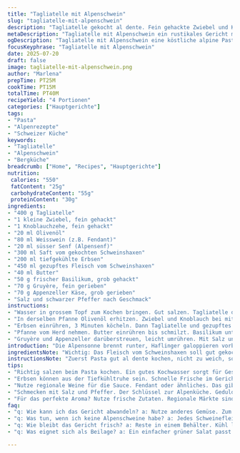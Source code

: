 ```yaml
---
title: "Tagliatelle mit Alpenschwein"
slug: "tagliatelle-mit-alpenschwein"
description: "Tagliatelle gekocht al dente. Fein gehackte Zwiebel und Knoblauch im Olivenöl angeschwitzt. Weisswein und Senf deglaciert, mit Sud von gekochten Schweinshaxen aufgegossen. Erbsli dazu, dann die Pasta, zerfetztes Fleisch vom Alpenschwein rein. Butter und frischer Basilikum untergerührt. Appenzeller und Gruyère reingehoben statt Parmesan. Alles zusammen ziehen lassen bis die Flüssigkeit fast weg. Salz und Pfeffer zum Schluss. Rustikal, erinnert an Berghütte und Holzofen."
metaDescription: "Tagliatelle mit Alpenschwein ein rustikales Gericht mit saftigem Schweinefleisch, frischen Erbsen, Appenzeller und Gruyère. Alpenküche pur."
ogDescription: "Tagliatelle mit Alpenschwein eine köstliche alpine Pasta mit zartem Fleisch, knackigen Erbsen und feinem Käse. Perfekt für kühle Abende."
focusKeyphrase: "Tagliatelle mit Alpenschwein"
date: 2025-07-20
draft: false
image: tagliatelle-mit-alpenschwein.png
author: "Marlena"
prepTime: PT25M
cookTime: PT15M
totalTime: PT40M
recipeYield: "4 Portionen"
categories: ["Hauptgerichte"]
tags:
- "Pasta"
- "Alpenrezepte"
- "Schweizer Küche"
keywords:
- "Tagliatelle"
- "Alpenschwein"
- "Bergküche"
breadcrumb: ["Home", "Recipes", "Hauptgerichte"]
nutrition: 
 calories: "550"
 fatContent: "25g"
 carbohydrateContent: "55g"
 proteinContent: "30g"
ingredients:
- "400 g Tagliatelle"
- "1 kleine Zwiebel, fein gehackt"
- "1 Knoblauchzehe, fein gehackt"
- "20 ml Olivenöl"
- "80 ml Weisswein (z.B. Fendant)"
- "20 ml süsser Senf (Alpensenf)"
- "300 ml Saft vom gekochten Schweinshaxen"
- "200 ml tiefgekühlte Erbsen"
- "450 ml gezupftes Fleisch vom Schweinshaxen"
- "40 ml Butter"
- "50 g frischer Basilikum, grob gehackt"
- "70 g Gruyère, fein gerieben"
- "70 g Appenzeller Käse, grob gerieben"
- "Salz und schwarzer Pfeffer nach Geschmack"
instructions:
- "Wasser in grossem Topf zum Kochen bringen. Gut salzen. Tagliatelle darin 8-9 Minuten al dente kochen. Gut abtropfen und mit wenig Olivenöl vermischen, beiseitestellen."
- "In derselben Pfanne Olivenöl erhitzen. Zwiebel und Knoblauch bei mittlerer Hitze 4 Minuten glasig dünsten. Mit Weisswein ablöschen. Senf und Saft vom Schweinshaxen dazugiessen. Aufkochen lassen."
- "Erbsen einrühren, 3 Minuten köcheln. Dann Tagliatelle und gezupftes Schweinefleisch hinzufügen. Weiterköcheln bis Flüssigkeit fast weg, ca. 5 Minuten."
- "Pfanne vom Herd nehmen. Butter einrühren bis schmilzt. Basilikum untermischen."
- "Gruyère und Appenzeller darüberstreuen, leicht umrühren. Mit Salz und Pfeffer nachwürzen."
introduction: "Die Alpensonne brennt runter, Haflinger galoppieren vorbei, und das Feuer im Cheminée knistert. Tagliatelle. Schweinshaxen. Da oben auf 1500 Meter, wo man den Käse mit Holz hackt. Grosse Pfanne, dicke Butter, alles rustikal. Diese Kombi von zartem Fleisch vom Schwein mit den frischen Erbsen und Bündner Kräutern macht’s rough und zugleich elegant in der Hüttenküche. Kein Firlefanz, Manus Handwerk. Appenzeller und Gruyère bringen Schmelz, aber auch Würze. Es riecht nach Holzrauch und Bergfrühling. Pasta zieht den Saft auf, so wie's das Tessiner Grotto will. Feine Sache für kalte Abende nach dem Skitouren oder Alpabfahrt. Gemütlichkeit im Teller."
ingredientsNote: "Wichtig: Das Fleisch vom Schweinshaxen soll gut gekocht sein, am besten vorher in Brühe vom Alpenwild geschmort. Die Erbsen können tiefgekühlt sein, geben Frische. Der Käse muss richtig gut gereift sein, Appenzeller mit seiner pfeffrigen Note, Gruyère mild und cremig. Der Senf kommt aus der Region, süsslich und nicht aggressiv, ersetzt den Dijon mit einer heimischen Note. Butter zieht alles zusammen. Olivenöl ist leicht, hält aber den Geschmack. Basilikum hängt nicht direkt in den Alpen, aber ein Hauch davon bringt Frische rein. Die Tagliatelle kommen idealerweise vom Bündner Nudelbauer, handgezupft und nicht zu dick. So nimmt die Pasta den Sud perfekt auf."
instructionsNote: "Zuerst Pasta gut al dente kochen, nicht zu weich, sonst vermatscht’s am Schluss. Öl reintun, Pasta legt sich schön glatt. Zwiebeln dann sanft glasig braten, damit sie nicht bitter werden. Mit Weisswein ablöschen, kurz warten. Senf einrühren, dann den Sud. Erbsen rein, kurz weichkochen, aber knackig bleiben. Fleisch dazu, damit's warm wird und den Geschmack abgibt. Pasta mit in die Pfanne, acht auf die Flüssigkeit: darf nicht ersaufen, aber auch nicht trocken sein. Butter zuletzt rein, schmilzt und bindet. Kräuter rein, Käse drauf, aber kein Käse geschmolzen wie in Fondue, eher untergehoben, kleine Stücke und Aroma. Abschmecken immer zum Schluss – Alpenküche verlangt Respekt vor Salz und Pfeffer. So bleibt das Gericht authentisch und lebendig, direkt wie der Bergwind."
tips:
- "Richtig salzen beim Pasta kochen. Ein gutes Kochwasser sorgt für Geschmack. Tagliatelle kochen bis al dente, 8-9 Minuten. Dann abtropfen und mit etwas Olivenöl mischen. Schaut, dass sie nicht zusammenkleben. Zwiebeln glasig dünsten. Damit kein bitterer Geschmack entsteht. Olivenöl braucht Hitze, also bei mittlerer Temperatur arbeiten. Hitze einstellen, damit es nicht anbrennt. Senf kommt erst nach dem Ablöschen. Genaues Timing bringt beste Aromen."
- "Erbsen können aus der Tiefkühltruhe sein. Schnelle Frische im Gericht. Trennen von der Hitze. Kochen bis sie leicht knackig bleiben. Nicht zu lange, sonst werden sie matschig. Fleischeinlage gut zupfen. Zart sein ist wichtig. Dies sorgt für ein besseres Mundgefühl. Bis zum Servieren warm halten. Die Sauce dünn, Käse gut verteilt. Nicht überladen! Braucht Zeit zum ziehen lassen, damit sich die Aromen entfalten. Überwachen."
- "Nutze regionale Weine für die Sauce. Fendant oder ähnliches. Das gibt dem Gericht Charakter. Schweinshaxen müssen gut gekocht sein. Am besten in eigener Brühe. Damit die Aromen intensiver werden. Alles gut vermengen, Flüssigkeit beachten. Dicke bei der Sauce beachten, mögen sie nicht zu flüssig. Härte der schneiden. Muss zusammenpassen. Alles schönes Timing. Käse soll nicht überweichen. Primär Geschmack nicht Textur."
- "Schmecken mit Salz und Pfeffer. Der Schlüssel zur Alpenküche. Geduld ist wichtig. Käse kann nicht schmelzen wie Fondue. Stückchen müssen erhalten bleiben, Aroma einbringen. Am besten immer abschmecken. Luftig und rustikal, das ist das Ziel. Basilikum zuletzt einrühren. Bringt Frische und Duft. Einfach, aber effektiv. Ja, macht einen Unterschied. Und dann heiß servieren, solche Gerichte genießen, ist ein Erlebnis."
- "Für das perfekte Aroma? Nutze frische Zutaten. Regionale Märkte sind ideal. Käsesorten sollten gut gereift sein. Appenzeller bringt Würze. Gruyère cremigen Geschmack. Das macht den Unterschied am Teller. Runder Geschmack, wenn alles gut kombiniert ist. In den Bergen fühlt man das Handwerk. Tipps für das Alpenglühen in der Hütte: Scheitere nicht an der Konsistenz. Die Kunst liegt in der Balance von fest und cremig. Finden, was funktioniert."
faq:
- "q: Wie kann ich das Gericht abwandeln? a: Nutze anderes Gemüse. Zum Beispiel Zucchini oder andere saisonale Zutaten. Variiere den Käse, probiere Tilsiter oder anderer geschmackvoller Käse. Innerhalb Schweiz große Auswahl. Möchtest weniger Sauce, weniger Flüssigkeit zufügen. Anpassen an persönlichen Geschmack."
- "q: Was tun, wenn ich keine Alpenschweine habe? a: Jedes Schweinefleisch funktioniert. Du kannst auch Rind oder Geflügel verwenden. Aber anders wird der Geschmack. Zartheit wichtig. Dünn geschnitten oder gezupft ist besser. Abhängigkeit vom Fleisch, unterschiedlich lange kochen."
- "q: Wie bleibt das Gericht frisch? a: Reste in einem Behälter. Kühl lagern nach dem Kochen. Am besten innerhalb von drei Tagen konsumieren. Wieder erwärmen, Pfanne oder Mikrowelle. Flüssigkeit hinzufügen hilft beim trocknen verhindern. Wenn du beim Aufwärmen etwas Wein zufügst, gibt es mehr Aroma."
- "q: Was eignet sich als Beilage? a: Ein einfacher grüner Salat passt gut dazu. Unten mit Vinaigrette. Aber auch frisches Bauernbrot wunderbar. Käse und Butter vielleicht. Oder etwas leichtes Gemüse. Gebratene Zucchini oder Bohnen wären fein. Unten bleibt der Hauptfokus auf Pasta."

---
```

